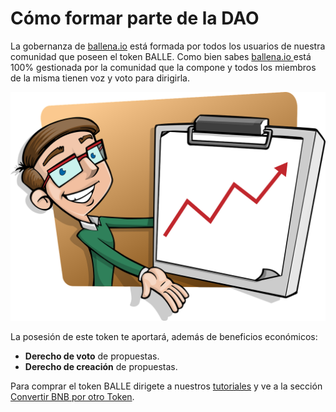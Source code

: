 # Cómo formar parte de la DAO

La gobernanza de [ballena.io](https://ballena.io/) está formada por todos los usuarios de nuestra comunidad que poseen el token BALLE. Como bien sabes [ballena.io ](https://ballena.io/)está 100% gestionada por la comunidad que la compone y todos los miembros de la misma tienen voz y voto para dirigirla. 



![](../.gitbook/assets/presentation-1454403_1280%20%281%29.webp)

La posesión de este token te aportará, además de beneficios económicos:

* **Derecho de voto** de propuestas.
* **Derecho de creación** de propuestas.

Para comprar el token BALLE dirigete a nuestros [tutoriales](../tutoriales-y-herramientas/tutoriales/) y ve a la sección [Convertir BNB por otro Token](../tutoriales-y-herramientas/tutoriales/pc/convertir-bnb-en-pancakeswap/cambiar-bnb-por-otro-token-en-pancakeswap.md).



